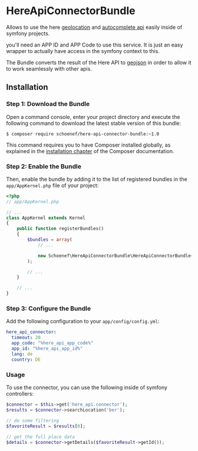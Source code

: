 # HereApiConnectorBundle
Allows to use the here [geolocation](https://developer.here.com/documentation#geocoder) and [autocomplete api](https://developer.here.com/documentation#geocoding_suggestions) easily inside of symfony projects.

you'll need an APP ID and APP Code to use this service. It is just an easy wrapper to actually have access in the symfony context to this.

The Bundle converts the result of the Here API to [geojson](http://geojson.org/) in order to allow it to work seamlessly with other apis. 

## Installation

### Step 1: Download the Bundle


Open a command console, enter your project directory and execute the
following command to download the latest stable version of this bundle:

```console
$ composer require schoenef/here-api-connector-bundle:~1.0
```

This command requires you to have Composer installed globally, as explained
in the [installation chapter](https://getcomposer.org/doc/00-intro.md)
of the Composer documentation.

### Step 2: Enable the Bundle

Then, enable the bundle by adding it to the list of registered bundles
in the `app/AppKernel.php` file of your project:

```php
<?php
// app/AppKernel.php

// ...
class AppKernel extends Kernel
{
    public function registerBundles()
    {
        $bundles = array(
            // ...

            new Schoenef\HereApiConnectorBundle\HereApiConnectorBundle(), // here api geo coding service wrapper
        );

        // ...
    }

    // ...
}
```

### Step 3: Configure the Bundle

Add the following configuration to your ```app/config/config.yml```:
```yml
here_api_connector:
  timeout: 20
  app_code: "%here_api_app_code%"
  app_id: "%here_api_app_id%"
  lang: de
  country: DE
```

### Usage

To use the connector, you can use the following inside of symfony controllers:

```php
$connector = $this->get('here_api.connector');
$results = $connector->searchLocation('ber');

// do some filtering
$favoriteResult = $results[0];
 
// get the full place data 
$details = $connector->getDetails($favoriteResult->getId());

```


